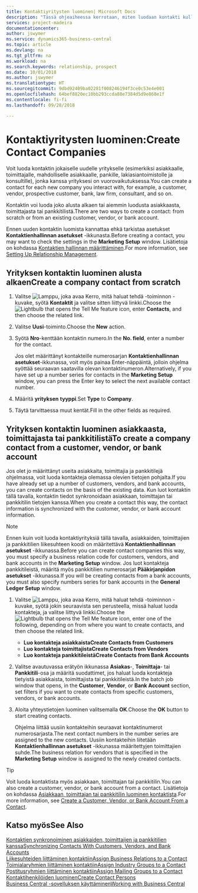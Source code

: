 ```yaml
---
title: Kontaktiyritysten luominen| Microsoft Docs
description: "Tässä ohjeaiheessa kerrotaan, miten luodaan kontakti kullekin sellaiselle uudelle yritykselle tai mahdolliselle yritykselle, joiden kanssa olet vuorovaikutuksessa tai joihin sinulla on liikesuhde."
services: project-madeira
documentationcenter: 
author: jswymer
ms.service: dynamics365-business-central
ms.topic: article
ms.devlang: na
ms.tgt_pltfrm: na
ms.workload: na
ms.search.keywords: relationship, prospect
ms.date: 10/01/2018
ms.author: jswymer
ms.translationtype: HT
ms.sourcegitcommit: 9dbd92409ba02281f008246194f3ce0c53e4e001
ms.openlocfilehash: 64bef8820ec10bb293ccda88e7384d5d9e868e1f
ms.contentlocale: fi-fi
ms.lasthandoff: 09/28/2018

---
```

# <a name="create-contact-companies"></a><span data-ttu-id="d418f-103">Kontaktiyritysten luominen:</span><span class="sxs-lookup"><span data-stu-id="d418f-103">Create Contact Companies</span></span>
<span data-ttu-id="d418f-104">Voit luoda kontaktin jokaiselle uudelle yritykselle (esimerkiksi asiakkaalle, toimittajalle, mahdolliselle asiakkaalle, pankille, lakiasiantoimistolle ja konsultille), jonka kanssa yrityksesi on vuorovaikutuksessa.</span><span class="sxs-lookup"><span data-stu-id="d418f-104">You can create a contact for each new company you interact with, for example, a customer, vendor, prospective customer, bank, law firm, consultant, and so on.</span></span>

<span data-ttu-id="d418f-105">Kontaktin voi luoda joko alusta alkaen tai aiemmin luodusta asiakkaasta, toimittajasta tai pankkitilistä.</span><span class="sxs-lookup"><span data-stu-id="d418f-105">There are two ways to create a contact: from scratch or from an existing customer, vendor, or bank account.</span></span>

<span data-ttu-id="d418f-106">Ennen uuden kontaktin luomista kannattaa ehkä tarkistaa asetukset **Kontaktienhallinnan asetukset** -ikkunasta.</span><span class="sxs-lookup"><span data-stu-id="d418f-106">Before creating a contact, you may want to check the settings in the **Marketing Setup** window.</span></span> <span data-ttu-id="d418f-107">Lisätietoja on kohdassa [Kontaktien hallinnan määrittäminen](marketing-setup-marketing.md).</span><span class="sxs-lookup"><span data-stu-id="d418f-107">For more information, see [Setting Up Relationship Management](marketing-setup-marketing.md).</span></span>

## <a name="create-a-company-contact-from-scratch"></a><span data-ttu-id="d418f-108">Yrityksen kontaktin luominen alusta alkaen</span><span class="sxs-lookup"><span data-stu-id="d418f-108">Create a company contact from scratch</span></span>
1. <span data-ttu-id="d418f-109">Valitse ![Lamppu, joka avaa Kerro, mitä haluat tehdä -toiminnon](media/ui-search/search_small.png "Kerro, mitä haluat tehdä") -kuvake, syötä **Kontaktit** ja valitse sitten liittyvä linkki.</span><span class="sxs-lookup"><span data-stu-id="d418f-109">Choose the ![Lightbulb that opens the Tell Me feature](media/ui-search/search_small.png "Tell me what you want to do") icon, enter **Contacts**, and then choose the related link.</span></span>
2. <span data-ttu-id="d418f-110">Valitse **Uusi**-toiminto.</span><span class="sxs-lookup"><span data-stu-id="d418f-110">Choose the **New** action.</span></span>
3. <span data-ttu-id="d418f-111">Syötä **Nro**-kenttään kontaktin numero.</span><span class="sxs-lookup"><span data-stu-id="d418f-111">In the **No. field**, enter a number for the contact.</span></span>

    <span data-ttu-id="d418f-112">Jos olet määrittänyt kontakteille numerosarjan **Kontaktienhallinnan asetukset**-ikkunassa, voit myös painaa Enter-näppäintä, jolloin ohjelma syöttää seuraavan saatavilla olevan kontaktinumeron.</span><span class="sxs-lookup"><span data-stu-id="d418f-112">Alternatively, if you have set up a number series for contacts in the **Marketing Setup** window, you can press the Enter key to select the next available contact number.</span></span>  
4. <span data-ttu-id="d418f-113">Määritä **yrityksen** **tyyppi**.</span><span class="sxs-lookup"><span data-stu-id="d418f-113">Set **Type** to **Company**.</span></span>
5. <span data-ttu-id="d418f-114">Täytä tarvittaessa muut kentät.</span><span class="sxs-lookup"><span data-stu-id="d418f-114">Fill in the other fields as required.</span></span>

## <a name="to-create-a-company-contact-from-a-customer-vendor-or-bank-account"></a><span data-ttu-id="d418f-115">Yrityksen kontaktin luominen asiakkaasta, toimittajasta tai pankkitilistä</span><span class="sxs-lookup"><span data-stu-id="d418f-115">To create a company contact from a customer, vendor, or bank account</span></span>
<span data-ttu-id="d418f-116">Jos olet jo määrittänyt useita asiakkaita, toimittajia ja pankkitilejä ohjelmassa, voit luoda kontakteja olemassa olevien tietojen pohjalta.</span><span class="sxs-lookup"><span data-stu-id="d418f-116">If you have already set up a number of customers, vendors, and bank accounts, you can create contacts on the basis of the existing data.</span></span> <span data-ttu-id="d418f-117">Kun luot kontaktin tällä tavalla, kontaktin tiedot synkronoidaan asiakkaan, toimittajan tai pankkitilin tietojen kanssa.</span><span class="sxs-lookup"><span data-stu-id="d418f-117">When you create a contact this way, the contact information is synchronized with the customer, vendor, or bank account information.</span></span>

> [!NOTE]  
>   <span data-ttu-id="d418f-118">Ennen kuin voit luoda kontaktiyrityksiä tällä tavalla, asiakkaiden, toimittajien ja pankkitilien liikesuhteen koodi on määritettävä **Kontaktienhallinnan asetukset** -ikkunassa.</span><span class="sxs-lookup"><span data-stu-id="d418f-118">Before you can create contact companies this way, you must specify a business relation code for customers, vendors, and bank accounts in the **Marketing Setup** window.</span></span> <span data-ttu-id="d418f-119">Jos luot kontakteja pankkitileistä, määritä myös pankkitilien numerosarjat **Pääkirjanpidon asetukset** -ikkunassa.</span><span class="sxs-lookup"><span data-stu-id="d418f-119">If you will be creating contacts from a bank accounts, you must also specify numbers series for bank accounts in the **General Ledger Setup** window.</span></span>

1. <span data-ttu-id="d418f-120">Valitse ![Lamppu, joka avaa Kerro, mitä haluat tehdä -toiminnon](media/ui-search/search_small.png "Kerro, mitä haluat tehdä") -kuvake, syötä jokin seuraavista sen perusteella, missä haluat luoda kontakteja, ja valitse liittyvä linkki.</span><span class="sxs-lookup"><span data-stu-id="d418f-120">Choose the ![Lightbulb that opens the Tell Me feature](media/ui-search/search_small.png "Tell me what you want to do") icon, enter one of the following, depending on from where you want to create contacts, and then choose the related link.</span></span>
   * <span data-ttu-id="d418f-121">**Luo kontakteja asiakkaista**</span><span class="sxs-lookup"><span data-stu-id="d418f-121">**Create Contacts from Customers**</span></span>
   * <span data-ttu-id="d418f-122">**Luo kontakteja toimittajista**</span><span class="sxs-lookup"><span data-stu-id="d418f-122">**Create Contacts from Vendors**</span></span>
   * <span data-ttu-id="d418f-123">**Luo kontakteja pankkitileistä**</span><span class="sxs-lookup"><span data-stu-id="d418f-123">**Create Contacts from Bank Accounts**</span></span>
2. <span data-ttu-id="d418f-124">Valitse avautuvassa erätyön ikkunassa **Asiakas**-, **Toimittaja**- tai **Pankkitili**-osa ja määritä suodattimet, jos haluat luoda kontakteja tietyistä asiakkaista, toimittajista tai pankkitileistä.</span><span class="sxs-lookup"><span data-stu-id="d418f-124">In the batch job window that opens, in the **Customer**, **Vendor**, or **Bank Account** section, set filters if you want to create contacts from specific customers, vendors, or bank accounts.</span></span>
3. <span data-ttu-id="d418f-125">Aloita yhteystietojen luominen valitsemalla **OK**.</span><span class="sxs-lookup"><span data-stu-id="d418f-125">Choose the **OK** button to start creating contacts.</span></span>

    <span data-ttu-id="d418f-126">Ohjelma liittää uusiin kontakteihin seuraavat kontaktinumerot numerosarjasta.</span><span class="sxs-lookup"><span data-stu-id="d418f-126">The next contact numbers in the number series are assigned to the new contacts.</span></span> <span data-ttu-id="d418f-127">Uusiin kontakteihin liitetään **Kontaktienhallinnan asetukset** -ikkunassa määritettyjen toimittajien suhde.</span><span class="sxs-lookup"><span data-stu-id="d418f-127">The business relation for vendors that is specified in the **Marketing Setup** window is assigned to the newly created contacts.</span></span>

> [!TIP]  
>   <span data-ttu-id="d418f-128">Voit luoda kontaktista myös asiakkaan, toimittajan tai pankkitilin.</span><span class="sxs-lookup"><span data-stu-id="d418f-128">You can also create a customer, vendor, or bank account from a contact.</span></span> <span data-ttu-id="d418f-129">Lisätietoja on kohdassa [Asiakkaan, toimittajan tai pankkitilin luominen kontaktista](marketing-how-create-contacts-new-customers-vendors-bank-accounts.md).</span><span class="sxs-lookup"><span data-stu-id="d418f-129">For more information, see [Create a Customer, Vendor, or Bank Account From a Contact](marketing-how-create-contacts-new-customers-vendors-bank-accounts.md).</span></span>

## <a name="see-also"></a><span data-ttu-id="d418f-130">Katso myös</span><span class="sxs-lookup"><span data-stu-id="d418f-130">See Also</span></span>
[<span data-ttu-id="d418f-131">Kontaktien synkronoiminen asiakkaiden, toimittajien ja pankkitilien kanssa</span><span class="sxs-lookup"><span data-stu-id="d418f-131">Synchronizing Contacts With Customers, Vendors, and Bank Accounts</span></span>](marketing-synchronize-contacts-customers-vendors-bank-accounts.md)  
[<span data-ttu-id="d418f-132">Liikesuhteiden liittäminen kontaktiin</span><span class="sxs-lookup"><span data-stu-id="d418f-132">Assign Business Relations to a Contact</span></span>](marketing-business-relations.md#AssignBusRelContact)  
[<span data-ttu-id="d418f-133">Toimialaryhmien liittäminen kontaktiin</span><span class="sxs-lookup"><span data-stu-id="d418f-133">Assign Industry Groups to a Contact</span></span>](marketing-industry-groups.md#AssignIndustryGroupContact)  
[<span data-ttu-id="d418f-134">Postitusryhmien liittäminen kontaktiin</span><span class="sxs-lookup"><span data-stu-id="d418f-134">Assign Mailing Groups to a Contact</span></span>](marketing-mailing-groups.md#AssignMailGroupContact)  
[<span data-ttu-id="d418f-135">Kontaktihenkilöiden luominen</span><span class="sxs-lookup"><span data-stu-id="d418f-135">Create Contact Persons</span></span>](marketing-create-contact-persons.md)  
[<span data-ttu-id="d418f-136">Business Central -sovelluksen käyttäminen</span><span class="sxs-lookup"><span data-stu-id="d418f-136">Working with Business Central</span></span>](ui-work-product.md)


